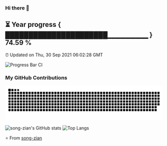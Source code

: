 ### Hi there 👋
⏳ Year progress { ██████████████████████▁▁▁▁▁▁▁▁ } 74.59 %
---
⏰ Updated on Thu, 30 Sep 2021 06:02:28 GMT

![Progress Bar CI](https://github.com/song-zian/song-zian/workflows/Progress%20Bar%20CI/badge.svg)

### My GitHub Contributions

![](https://raw.githubusercontent.com/song-zian/song-zian/main/assets/github-contribution-grid-snake.svg)
    
![song-zian's GitHub stats](https://github-readme-stats.vercel.app/api?username=song-zian&show_icons=true)
![Top Langs](https://github-readme-stats.vercel.app/api/top-langs/?username=song-zian&layout=compact)

⭐️ From [song-zian](https://github.com/song-zian)
